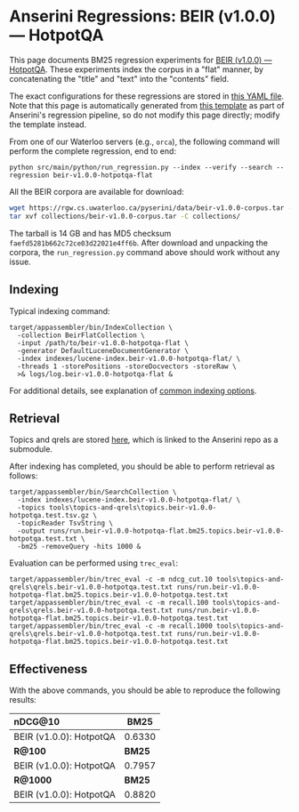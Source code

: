# Anserini Regressions: BEIR (v1.0.0) &mdash; HotpotQA

This page documents BM25 regression experiments for [BEIR (v1.0.0) &mdash; HotpotQA](http://beir.ai/).
These experiments index the corpus in a "flat" manner, by concatenating the "title" and "text" into the "contents" field.

The exact configurations for these regressions are stored in [this YAML file](../../src/main/resources/regression/beir-v1.0.0-hotpotqa-flat.yaml).
Note that this page is automatically generated from [this template](../../src/main/resources/docgen/templates/beir-v1.0.0-hotpotqa-flat.template) as part of Anserini's regression pipeline, so do not modify this page directly; modify the template instead.

From one of our Waterloo servers (e.g., `orca`), the following command will perform the complete regression, end to end:

```
python src/main/python/run_regression.py --index --verify --search --regression beir-v1.0.0-hotpotqa-flat
```

All the BEIR corpora are available for download:

```bash
wget https://rgw.cs.uwaterloo.ca/pyserini/data/beir-v1.0.0-corpus.tar -P collections/
tar xvf collections/beir-v1.0.0-corpus.tar -C collections/
```

The tarball is 14 GB and has MD5 checksum `faefd5281b662c72ce03d22021e4ff6b`.
After download and unpacking the corpora, the `run_regression.py` command above should work without any issue.

## Indexing

Typical indexing command:

```
target/appassembler/bin/IndexCollection \
  -collection BeirFlatCollection \
  -input /path/to/beir-v1.0.0-hotpotqa-flat \
  -generator DefaultLuceneDocumentGenerator \
  -index indexes/lucene-index.beir-v1.0.0-hotpotqa-flat/ \
  -threads 1 -storePositions -storeDocvectors -storeRaw \
  >& logs/log.beir-v1.0.0-hotpotqa-flat &
```

For additional details, see explanation of [common indexing options](../../docs/common-indexing-options.md).

## Retrieval

Topics and qrels are stored [here](https://github.com/castorini/anserini-tools/tree/master/topics-and-qrels), which is linked to the Anserini repo as a submodule.

After indexing has completed, you should be able to perform retrieval as follows:

```
target/appassembler/bin/SearchCollection \
  -index indexes/lucene-index.beir-v1.0.0-hotpotqa-flat/ \
  -topics tools\topics-and-qrels\topics.beir-v1.0.0-hotpotqa.test.tsv.gz \
  -topicReader TsvString \
  -output runs/run.beir-v1.0.0-hotpotqa-flat.bm25.topics.beir-v1.0.0-hotpotqa.test.txt \
  -bm25 -removeQuery -hits 1000 &
```

Evaluation can be performed using `trec_eval`:

```
target/appassembler/bin/trec_eval -c -m ndcg_cut.10 tools\topics-and-qrels\qrels.beir-v1.0.0-hotpotqa.test.txt runs/run.beir-v1.0.0-hotpotqa-flat.bm25.topics.beir-v1.0.0-hotpotqa.test.txt
target/appassembler/bin/trec_eval -c -m recall.100 tools\topics-and-qrels\qrels.beir-v1.0.0-hotpotqa.test.txt runs/run.beir-v1.0.0-hotpotqa-flat.bm25.topics.beir-v1.0.0-hotpotqa.test.txt
target/appassembler/bin/trec_eval -c -m recall.1000 tools\topics-and-qrels\qrels.beir-v1.0.0-hotpotqa.test.txt runs/run.beir-v1.0.0-hotpotqa-flat.bm25.topics.beir-v1.0.0-hotpotqa.test.txt
```

## Effectiveness

With the above commands, you should be able to reproduce the following results:

| **nDCG@10**                                                                                                  | **BM25**  |
|:-------------------------------------------------------------------------------------------------------------|-----------|
| BEIR (v1.0.0): HotpotQA                                                                                      | 0.6330    |
| **R@100**                                                                                                    | **BM25**  |
| BEIR (v1.0.0): HotpotQA                                                                                      | 0.7957    |
| **R@1000**                                                                                                   | **BM25**  |
| BEIR (v1.0.0): HotpotQA                                                                                      | 0.8820    |
